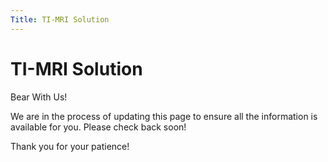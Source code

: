 ```yaml
---
Title: TI-MRI Solution
---
```

# TI-MRI Solution

Bear With Us!

We are in the process of updating this page to ensure all the information is available for you. Please check back soon!

Thank you for your patience!

